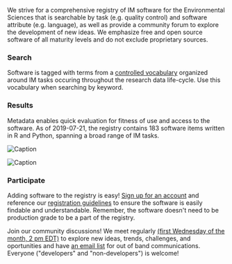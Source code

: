 We strive for a comprehensive registry of IM software for the Environmental Sciences that is searchable by task (e.g. quality control) and software attribute (e.g. language), as well as provide a community forum to explore the development of new ideas. We emphasize free and open source software of all maturity levels and do not exclude proprietary sources.

### Search

Software is tagged with terms from a [controlled vocabulary](http://vocab.lternet.edu/vocab/registry/index.php) organized around IM tasks occuring throughout the research data life-cycle. Use this vocabulary when searching by keyword.

### Results

Metadata enables quick evaluation for fitness of use and access to the software. As of 2019-07-21, the registry contains 183 software items written in R and Python, spanning a broad range of IM tasks.

![Caption]('/Users/csmith/Documents/EDI/imcr/portal/software_by_language.png')

![Caption]('/Users/csmith/Documents/EDI/imcr/portal/software_by_task.png')

### Participate

Adding software to the registry is easy! [Sign up for an account](http://imcr.ontosoft.org/#users) and reference our [registration guidelines](http://wiki.esipfed.org/index.php/Best_practices#IMCR_2) to ensure the software is easily findable and understandable. Remember, the software doesn't need to be production grade to be a part of the registry.

Join our community discussions! We meet regularly [(first Wednesday of the month, 2 pm EDT)](https://global.gotomeeting.com/join/701843053) to explore new ideas, trends, challenges, and oportunities and have [an email list](https://lists.esipfed.org/mailman/listinfo/esip-imcoderegistry) for out of band communications. Everyone ("developers" and "non-developers") is welcome!
